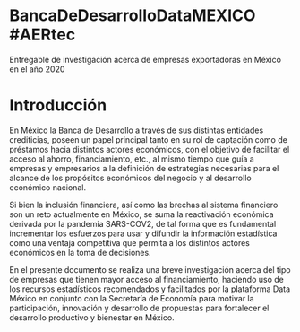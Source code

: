 # BancaDeDesarrolloDataMEXICO #AERtec
Entregable de investigación acerca de empresas exportadoras en México en el año 2020

# Introducción

   En México la Banca de Desarrollo a través de sus distintas entidades crediticias, poseen un papel principal tanto en su rol de captación como de préstamos hacia distintos actores económicos, con el objetivo de facilitar el acceso al ahorro, financiamiento, etc., al mismo tiempo que guía a empresas y empresarios a la definición de estrategias necesarias para el alcance de los propósitos económicos del negocio y al desarrollo económico nacional.

Si bien la inclusión financiera, así como las brechas al sistema financiero son un reto actualmente en México, se suma la reactivación económica derivada por la pandemia SARS-COV2, de tal forma que es fundamental incrementar los esfuerzos para usar y difundir la información estadística como una ventaja competitiva que permita a los distintos actores económicos en la toma de decisiones.

En el presente documento se realiza una breve investigación acerca del tipo de empresas que tienen mayor acceso al financiamiento, haciendo uso de los recursos estadísticos recomendados y facilitados por la plataforma Data México en conjunto con la Secretaría de Economía para motivar la participación, innovación y desarrollo de propuestas para fortalecer el desarrollo productivo y bienestar en México.
